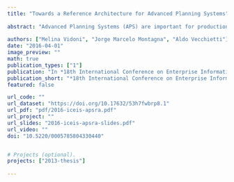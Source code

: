 ```yaml
---
title: "Towards a Reference Architecture for Advanced Planning Systems"
  
abstract: "Advanced Planning Systems (APS) are important for production companies that seek the optimization of its operations. However there are gaps between the companies’ needs and its implementation in the Enterprise Systems, such as the lack of a commonly accepted definition, the short insight on its software architecture, and the absence of Software Engineering (SE) approaches to this type of system. Consequently, it is important to study APSs from a SE point of view. The motivation of this work is to present a Reference Architecture for APS, providing a standard-based characterization and a framework to simplify the design, development and implementation of APS. Therefore, two views are presented, which are based on the '4+1' View Model endorsed by the international standard ISO/IEC 42010:2011; those Views are represented using UML diagrams and they are described including variation points for a number of possible situations."
  
authors: ["Melina Vidoni", "Jorge Marcelo Montagna", "Aldo Vecchietti"]
date: "2016-04-01"
image_preview: ""
math: true
publication_types: ["1"]
publication: "In *18th International Conference on Enterprise Information Systems*. Vol. (1), pp433-440"
publication_short: "*18th International Conference on Enterprise Information Systems*. Vol. (1), pp433-440"
featured: false

url_code: ""
url_dataset: "https://doi.org/10.17632/53h7fwbrp8.1"
url_pdf: "pdf/2016-iceis-apsra.pdf"
url_project: ""
url_slides: "2016-iceis-apsra-slides.pdf"
url_video: ""
doi: "10.5220/0005785804330440"


# Projects (optional).
projects: ["2013-thesis"]
 
---
```

